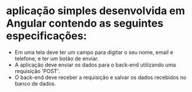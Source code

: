 # aplicação simples desenvolvida em Angular contendo as seguintes especificações:

- Em uma tela deve ter um campo para digitar o seu nome, email e telefone, e ter um botão de enviar.
- A aplicação deve enviar os dados para o back-end utilizando uma requisição 'POST'.
- O back-end deve receber a requisição e salvar os dados recebidos no banco de dados.
